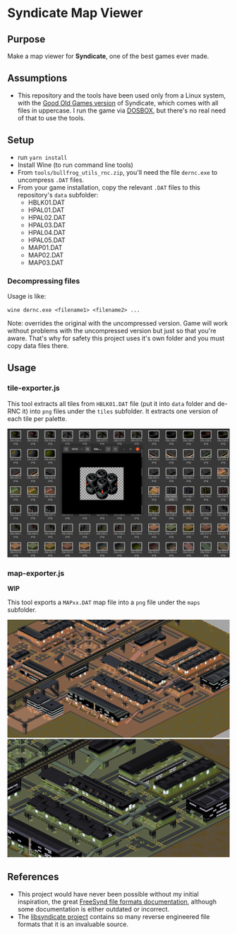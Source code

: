 # Syndicate Map Viewer

## Purpose

Make a map viewer for **Syndicate**, one of the best games ever made.

## Assumptions

- This repository and the tools have been used only from a Linux system, with the [Good Old Games version](https://www.gog.com/game/syndicate) of Syndicate, which comes with all files in uppercase. I run  the game via [DOSBOX](https://www.dosbox.com/), but there's no real need of that to use the tools.

## Setup

- run `yarn install`
- Install Wine (to run command line tools)
- From `tools/bullfrog_utils_rnc.zip`, you'll need the file `dernc.exe` to uncompress `.DAT` files.
- From your game installation, copy the relevant `.DAT` files to this repository's `data` subfolder:
  - HBLK01.DAT
  - HPAL01.DAT
  - HPAL02.DAT
  - HPAL03.DAT
  - HPAL04.DAT
  - HPAL05.DAT
  - MAP01.DAT
  - MAP02.DAT
  - MAP03.DAT

### Decompressing files

Usage is like:
```
wine dernc.exe <filename1> <filename2> ...
```
Note: overrides the original with the uncompressed version. Game will work without problems with the uncompressed version but just so that you're aware. That's why for safety this project uses it's own folder and you must copy data files there.

## Usage

### tile-exporter.js

This tool extracts all tiles from `HBLK01.DAT` file (put it into `data` folder and de-RNC it) into `png` files under the `tiles` subfolder. It extracts one version of each tile per palette.

![Sample Tile Reader tiles](doc/tile-reader-screenshot.png)

### map-exporter.js

**WIP**

This tool exports a `MAPxx.DAT` map file into a `png` file under the `maps` subfolder.

![MAP03 with HPAL01](doc/map-only-tiles-01.jpg)
![MAP03 with HPAL02](doc/map-only-tiles-02.jpg)


## References

- This project would have never been possible without my initial inspiration, the great [FreeSynd file formats documentation](https://freesynd.sourceforge.io/ff.php), although some documentation is either outdated or incorrect.
- The [libsyndicate project](https://icculus.org/libsyndicate/) contains so many reverse engineered file formats that it is an invaluable source.
